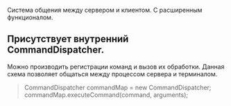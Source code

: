 Система общения между сервером и клиентом. С расширенным функционалом.

## Присутствует внутренний CommandDispatcher.
Можно производить регистрации команд и вызов их обработки. 
Данная схема позволяет общаться между процессом сервера и терминалом.

> CommandDispatcher commandMap = new CommandDispatcher; \
> commandMap.executeCommand(command, arguments);

